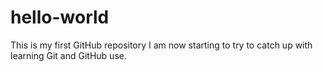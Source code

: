 # hello-world
This is my first GitHub repository
  I am now starting to try to catch up with learning Git and GitHub use.
